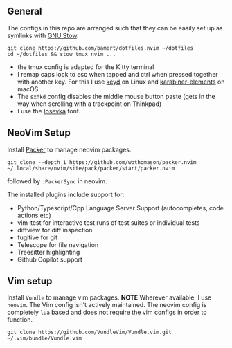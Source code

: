 ## General
The configs in this repo are arranged such that they can be easily set up as symlinks with [GNU Stow](https://www.gnu.org/software/stow/).

```
git clone https://github.com/bamert/dotfiles.nvim ~/dotfiles
cd ~/dotfiles && stow tmux nvim ...
```

- the tmux config is adapted for the Kitty terminal
- I remap caps lock to esc when tapped and ctrl when pressed together with another key. For this I use [keyd](https://github.com/rvaiya/keyd) on Linux and [karabiner-elements](https://karabiner-elements.pqrs.org/) on macOS.
- The `sxhkd` config disables the middle mouse button paste (gets in the way when scrolling with a trackpoint on Thinkpad)
- I use the [Iosevka](https://github.com/be5invis/Iosevka) font.

## NeoVim Setup
Install [Packer](https://github.com/wbthomason/packer.nvim) to manage neovim packages. 
```
git clone --depth 1 https://github.com/wbthomason/packer.nvim ~/.local/share/nvim/site/pack/packer/start/packer.nvim
```
followed by `:PackerSync` in neovim.

The installed plugins include support for:
- Python/Typescript/Cpp Language Server Support (autocompletes, code actions etc)
- vim-test for interactive test runs of test suites or individual tests
- diffview for diff inspection
- fugitive for git 
- Telescope for file navigation
- Treesitter highlighting
- Github Copilot support


## Vim setup
Install `Vundle` to manage vim packages. **NOTE** Wherever available, I use `neovim`. The Vim config isn't actively maintained.
The neovim config is completely `lua` based and does not require the vim configs in order to function.
```
git clone https://github.com/VundleVim/Vundle.vim.git ~/.vim/bundle/Vundle.vim
```

